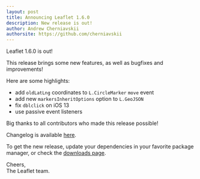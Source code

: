 ```yaml
---
layout: post
title: Announcing Leaflet 1.6.0
description: New release is out!
author: Andrew Cherniavskii
authorsite: https://github.com/cherniavskii
---
```


Leaflet 1.6.0 is out!

This release brings some new features, as well as bugfixes and improvements!

Here are some highlights:
- add `oldLatLng` coordinates to `L.CircleMarker` `move` event
- add new `markersInheritOptions` option to `L.GeoJSON`
- fix `dblclick` on iOS 13
- use passive event listeners

Big thanks to all contributors who made this release possible!

Changelog is available [here](https://github.com/Leaflet/Leaflet/blob/master/CHANGELOG.md).

To get the new release, update your dependencies in your favorite package manager, or check the [downloads page](https://leafletjs.com/download.html).

Cheers,<br>
The Leaflet team.
